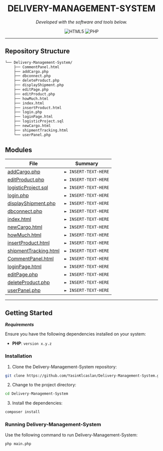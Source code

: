 <p align="center">
    <h1 align="center">DELIVERY-MANAGEMENT-SYSTEM</h1>
</p>

<p align="center">
		<em>Developed with the software and tools below.</em>
</p>
<p align="center">
	<img src="https://img.shields.io/badge/HTML5-E34F26.svg?style=flat&logo=HTML5&logoColor=white" alt="HTML5">
	<img src="https://img.shields.io/badge/PHP-777BB4.svg?style=flat&logo=PHP&logoColor=white" alt="PHP">
</p>
<hr>

##  Repository Structure

```sh
└── Delivery-Management-System/
    ├── CommentPanel.html
    ├── addCargo.php
    ├── dbconnect.php
    ├── deleteProduct.php
    ├── displayShipment.php
    ├── editPage.php
    ├── editProduct.php
    ├── howMuch.html
    ├── index.html
    ├── insertProduct.html
    ├── login.php
    ├── loginPage.html
    ├── logisticProject.sql
    ├── newCargo.html
    ├── shipmentTracking.html
    └── userPanel.php
```
##  Modules

| File                                                                                                                       | Summary                         |
| ---                                                                                                                        | ---                             |
| [addCargo.php](https://github.com/YasinKlcaslan/Delivery-Management-System.git/blob/master/addCargo.php)                   | <code>► INSERT-TEXT-HERE</code> |
| [editProduct.php](https://github.com/YasinKlcaslan/Delivery-Management-System.git/blob/master/editProduct.php)             | <code>► INSERT-TEXT-HERE</code> |
| [logisticProject.sql](https://github.com/YasinKlcaslan/Delivery-Management-System.git/blob/master/logisticProject.sql)     | <code>► INSERT-TEXT-HERE</code> |
| [login.php](https://github.com/YasinKlcaslan/Delivery-Management-System.git/blob/master/login.php)                         | <code>► INSERT-TEXT-HERE</code> |
| [displayShipment.php](https://github.com/YasinKlcaslan/Delivery-Management-System.git/blob/master/displayShipment.php)     | <code>► INSERT-TEXT-HERE</code> |
| [dbconnect.php](https://github.com/YasinKlcaslan/Delivery-Management-System.git/blob/master/dbconnect.php)                 | <code>► INSERT-TEXT-HERE</code> |
| [index.html](https://github.com/YasinKlcaslan/Delivery-Management-System.git/blob/master/index.html)                       | <code>► INSERT-TEXT-HERE</code> |
| [newCargo.html](https://github.com/YasinKlcaslan/Delivery-Management-System.git/blob/master/newCargo.html)                 | <code>► INSERT-TEXT-HERE</code> |
| [howMuch.html](https://github.com/YasinKlcaslan/Delivery-Management-System.git/blob/master/howMuch.html)                   | <code>► INSERT-TEXT-HERE</code> |
| [insertProduct.html](https://github.com/YasinKlcaslan/Delivery-Management-System.git/blob/master/insertProduct.html)       | <code>► INSERT-TEXT-HERE</code> |
| [shipmentTracking.html](https://github.com/YasinKlcaslan/Delivery-Management-System.git/blob/master/shipmentTracking.html) | <code>► INSERT-TEXT-HERE</code> |
| [CommentPanel.html](https://github.com/YasinKlcaslan/Delivery-Management-System.git/blob/master/CommentPanel.html)         | <code>► INSERT-TEXT-HERE</code> |
| [loginPage.html](https://github.com/YasinKlcaslan/Delivery-Management-System.git/blob/master/loginPage.html)               | <code>► INSERT-TEXT-HERE</code> |
| [editPage.php](https://github.com/YasinKlcaslan/Delivery-Management-System.git/blob/master/editPage.php)                   | <code>► INSERT-TEXT-HERE</code> |
| [deleteProduct.php](https://github.com/YasinKlcaslan/Delivery-Management-System.git/blob/master/deleteProduct.php)         | <code>► INSERT-TEXT-HERE</code> |
| [userPanel.php](https://github.com/YasinKlcaslan/Delivery-Management-System.git/blob/master/userPanel.php)                 | <code>► INSERT-TEXT-HERE</code> |

</details>

---

##  Getting Started

***Requirements***

Ensure you have the following dependencies installed on your system:

* **PHP**: `version x.y.z`

###  Installation

1. Clone the Delivery-Management-System repository:

```sh
git clone https://github.com/YasinKlcaslan/Delivery-Management-System.git
```

2. Change to the project directory:

```sh
cd Delivery-Management-System
```

3. Install the dependencies:

```sh
composer install
```

###  Running Delivery-Management-System

Use the following command to run Delivery-Management-System:

```sh
php main.php
```